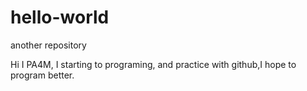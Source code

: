 # hello-world
another repository

Hi I PA4M, I starting to programing, and practice with github,I hope to program better.
